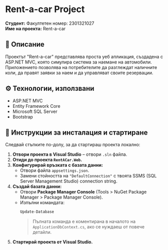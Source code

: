# Rent-a-car Project

**Студент:** Факултетен номер: 2301321027  
**Име на проекта:** Rent-a-car

## 📌 Описание

Проектът "Rent-a-car" представлява проста уеб апликация, създадена с ASP.NET MVC, която симулира система за наемане на автомобили. Приложението позволява на потребителите да разглеждат наличните коли, да правят заявки за наем и да управляват своите резервации.

## ⚙️ Технологии, използвани

- ASP.NET MVC
- Entity Framework Core
- Microsoft SQL Server
- Bootstrap

## 🚀 Инструкции за инсталация и стартиране

Следвай стъпките по-долу, за да стартираш проекта локално:

1. **Отвори проекта в Visual Studio** – отвори `.sln` файла.
2. **Отиди до проекта `RentACar.Web`.**
3. **Конфигурирай връзката с базата данни:**
   - Отвори файла `appsettings.json`.
   - Замени стойността на `"DefaultConnection"` с твоята SSMS (SQL Server Management Studio) connection string.
4. **Създай базата данни:**
   - Отвори **Package Manager Console** (Tools > NuGet Package Manager > Package Manager Console).
   - Изпълни командата:
     ```powershell
     Update-Database
     ```
     > Пълната команда е коментирана в началото на `ApplicationDbContext.cs`, ако се нуждаеш от повече детайли.
5. **Стартирай проекта от Visual Studio.**
